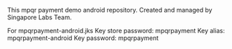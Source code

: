 This mpqr payment demo android repository.
Created and managed by Singapore Labs Team.

For mpqrpayment-android.jks
Key store password: mpqrpayment
Key alias: mpqrpayment-android
Key password: mpqrpayment
